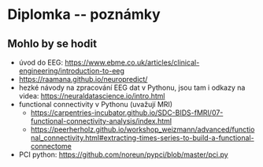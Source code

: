 # Diplomka -- poznámky

## Mohlo by se hodit

- úvod do EEG: https://www.ebme.co.uk/articles/clinical-engineering/introduction-to-eeg
- https://raamana.github.io/neuropredict/
- hezké návody na zpracování EEG dat v Pythonu, jsou tam i odkazy na videa: https://neuraldatascience.io/intro.html
- functional connectivity v Pythonu (uvažují MRI)
    - https://carpentries-incubator.github.io/SDC-BIDS-fMRI/07-functional-connectivity-analysis/index.html
    - https://peerherholz.github.io/workshop_weizmann/advanced/functional_connectivity.html#extracting-times-series-to-build-a-functional-connectome
- PCI python: https://github.com/noreun/pypci/blob/master/pci.py